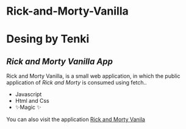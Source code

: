# Rick-and-Morty-Vanilla

# Desing by Tenki
## _Rick and Morty Vanilla App_



Rick and Morty Vanilla, is a small web application, in which the public application of _Rick and Morty_ is consumed using fetch..

- Javascript 
- Html and Css
- ✨Magic ✨

You can also visit the application  [Rick and Morty Vanila](https://rick-and-morty-vanilla.vercel.app/) 

